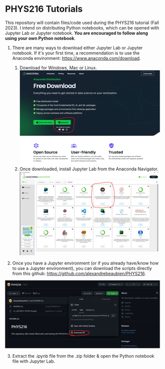 # PHYS216 Tutorials

This repository will contain files/code used during the PHYS216 tutorial (Fall 2023). I intend on distributing Python notebooks, which can be opened with Jupyter Lab or Jupyter notebook. **You are encouraged to follow along using your own Python notebook**.

1. There are many ways to download either Jupyter Lab or Jupyter notebook. If it's your first time, a recommendation is to use the Anaconda environment: https://www.anaconda.com/download.
    1. Download for Windows, Mac or Linux.
        ![Download](images/Download_anaconda.png)
    2. Once downloaded, install Jupyter Lab from the Anaconda Navigator.
        ![Download](images/open_jupyter.png)

2. Once you have a Jupyter environment (or if you already have/know how to use a Jupyter environment), you can download the scripts directly from this github: https://github.com/alexandrebeaubien/PHYS216.

![Download from GitHub](images/where_download_code.png)

3. Extract the .ipynb file from the .zip folder & open the Python notebook file with Jupyter Lab.